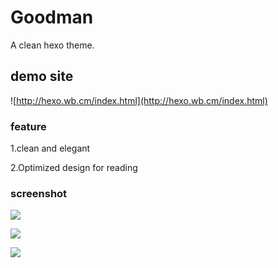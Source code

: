 # Goodman
A clean hexo theme.

## demo site

![http://hexo.wb.cm/index.html](http://hexo.wb.cm/index.html)

### feature

1.clean and elegant

2.Optimized design for reading

### screenshot

![](http://image.bt0.com/other/hexo-goodman.png)

![](http://image.bt0.com/other/hexo-m1.png)

![](http://image.bt0.com/other/hexo-m4.png)
